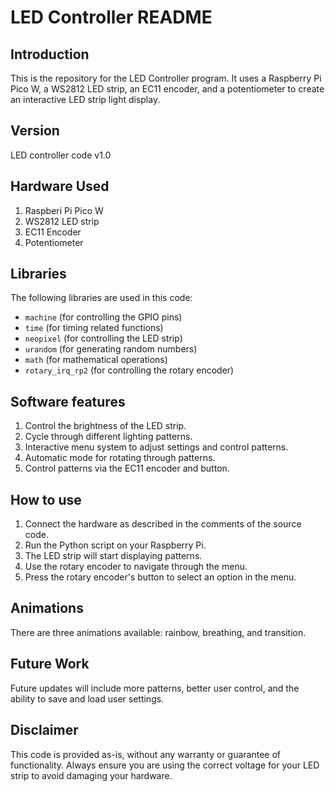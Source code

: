 # LED Controller README

## Introduction
This is the repository for the LED Controller program. It uses a Raspberry Pi Pico W, a WS2812 LED strip, an EC11 encoder, and a potentiometer to create an interactive LED strip light display.

## Version
LED controller code v1.0

## Hardware Used
1. Raspberi Pi Pico W
2. WS2812 LED strip
3. EC11 Encoder
4. Potentiometer

## Libraries
The following libraries are used in this code:

- `machine` (for controlling the GPIO pins)
- `time` (for timing related functions)
- `neopixel` (for controlling the LED strip)
- `urandom` (for generating random numbers)
- `math` (for mathematical operations)
- `rotary_irq_rp2` (for controlling the rotary encoder)

## Software features
1. Control the brightness of the LED strip.
2. Cycle through different lighting patterns.
3. Interactive menu system to adjust settings and control patterns.
4. Automatic mode for rotating through patterns.
5. Control patterns via the EC11 encoder and button.

## How to use
1. Connect the hardware as described in the comments of the source code.
2. Run the Python script on your Raspberry Pi.
3. The LED strip will start displaying patterns.
4. Use the rotary encoder to navigate through the menu.
5. Press the rotary encoder's button to select an option in the menu.

## Animations
There are three animations available: rainbow, breathing, and transition.

## Future Work
Future updates will include more patterns, better user control, and the ability to save and load user settings.

## Disclaimer
This code is provided as-is, without any warranty or guarantee of functionality. Always ensure you are using the correct voltage for your LED strip to avoid damaging your hardware.